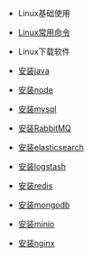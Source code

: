 
* Linux基础使用
 
 * [Linux常用命令](linux/basic/BASIC.md)
 
* Linux下载软件
 
 * [安装java](linux/soft/java.md)
 * [安装node](linux/soft/node.md)
 * [安装mysql](linux/soft/mysql.md)
 * [安装RabbitMQ](linux/soft/rabbit.md)
 * [安装elasticsearch](linux/soft/elasticsearch.md)
 * [安装logstash](linux/soft/logstash.md)
 * [安装redis](linux/soft/redis.md)
 * [安装mongodb](linux/soft/mongodb.md)
 * [安装minio](linux/soft/minio.md)
 * [安装nginx](linux/soft/nginx.md)